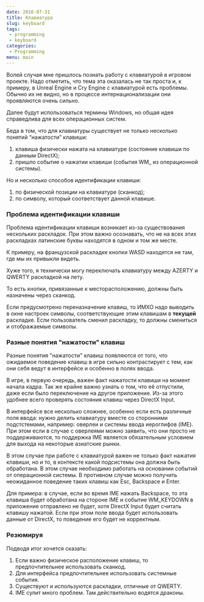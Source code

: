 ```yaml
---
date: 2016-07-31
title: Клавиатура
slug: keyboard
tags:
 - programming
 - keyboard
categories:
 - Programming
menu: main
---
```


Волей случая мне пришлось познать работу с клавиатурой в игровом проекте. Надо отметить, что тема эта оказалась не так проста и, к примеру, в Unreal Engine и Cry Engine с клавиатурой есть проблемы. Обычно их не видно, но в процессе интернационализации они проявляются очень сильно.

Далее будут использоваться термины Windows, но общая идея справедлива для всех операционных систем.

Беда в том, что для клавиатуры существует не только несколько понятий “нажатости” клавиши:

 1. клавиша физически нажата на клавиатуре (состояние клавиши по данным DirectX);
 1. пришло событие о нажатии клавиши (события WM_ из операционной системы).

Но и несколько способов идентификации клавиши:

 1. по физической позиции на клавиатуре (сканкод);
 1. по символу, который соответствует данной клавише.

<!--more-->
### Проблема идентификации клавиши

Проблема идентификации клавиши возникает из-за существования нескольких раскладок. При этом важно осознавать, что не на всех этих раскладках латинские буквы находятся в одном и том же месте.

К примеру, на французской раскладке кнопки WASD находятся не там, где мы их привыкли видеть.

Хуже того, я технически могу переключать клавиатуру между AZERTY и QWERTY раскладкой на лету.

То есть кнопки, привязанные к месторасположению, должны быть назначены через сканкод.

Если предусмотрено переназначение клавиш, то ИМХО надо выводить в окне настроек символы, соответствующие этим клавишам в **текущей** раскладке. Если пользователь сменил раскладку, то должны смениться и отображаемые символы.

### Разные понятия "нажатости" клавиш

Разные понятия "нажатости" клавиш появляются от того, что ожидаемое поведение клавиш в игре сильно контрастирует с тем, как они себя ведут в интерфейсе и особенно в полях ввода.

В игре, в первую очередь, важен факт нажатости клавиши на момент начала кадра. Так же крайне важно узнать о том, что её отпустили, даже если было переключение на другое приложение. Из-за этого удобнее всего проверять состояния клавиш через DirectX Input.

В интерфейсе все несколько сложнее, особенно если есть различные поля ввода: нужно делить клавиатуру вместе со сторонними подстстемами, например: оверлеи и системы ввода иероглифов (IME). При этом если в случае с оверлеями можно заявить, что они просто не поддерживаются, то поддержка IME является обязательным условием для выхода на некоторые азиатские рынки.

В этом случае при работе с клавиатурой важен не только факт нажатия клавиши, но и то, в контексте какой подсистемы она должна быть обработана. В этом случае необходимо работать на основании событий от операционной системы. В противном случае можно получить неожиданное поведение таких клавиш как Esc, Backspace и Enter.

Для примера: в случае, если во время IME нажать Backspace, то эта клавиша будет обработана на стороне IME и событие WM_KEYDOWN в приложение отправлено не будет, хотя DirectX Input будет считать клавишу нажатой.
Если при этом поле ввода будет использовать данные от DirectX, то поведение его будет не корректным.

### Резюмируя

Подводя итог хочется сказать:

 1. Если важно физическое расположение клавиш, то предпочтительнее использовать сканкод.
 1. Для интерфейса предпочтительнее использовать системные события.
 1. Существуют и используются раскладки, отличные от QWERTY.
 1. IME сулит много проблем. Там действительно водятся драконы.
